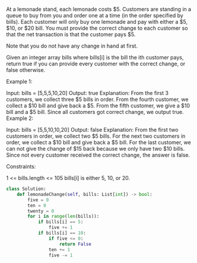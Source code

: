 At a lemonade stand, each lemonade costs $5. 
Customers are standing in a queue to buy from you 
and order one at a time (in the order specified by bills). 
Each customer will only buy one lemonade 
and pay with either a $5, $10, or $20 bill. 
You must provide the correct change to each customer 
so that the net transaction is that the customer pays $5.

Note that you do not have any change in hand at first.

Given an integer array bills 
where bills[i] is the bill the ith customer pays, 
return true if you can provide every customer with the correct change, 
or false otherwise.

 

Example 1:

Input: bills = [5,5,5,10,20]
Output: true
Explanation: 
From the first 3 customers, we collect three $5 bills in order.
From the fourth customer, we collect a $10 bill and give back a $5.
From the fifth customer, we give a $10 bill and a $5 bill.
Since all customers got correct change, we output true.
Example 2:

Input: bills = [5,5,10,10,20]
Output: false
Explanation: 
From the first two customers in order, we collect two $5 bills.
For the next two customers in order, we collect a $10 bill and give back a $5 bill.
For the last customer, we can not give the change of $15 back because we only have two $10 bills.
Since not every customer received the correct change, the answer is false.
 

Constraints:

1 <= bills.length <= 105
bills[i] is either 5, 10, or 20.

```python
class Solution:
    def lemonadeChange(self, bills: List[int]) -> bool:
        five = 0
        ten = 0
        twenty = 0
        for i in range(len(bills)):
            if bills[i] == 5:
                five += 1
            if bills[i] == 10:
                if five <= 0:
                    return False
                ten += 1
                five -= 1
                
                
                
```